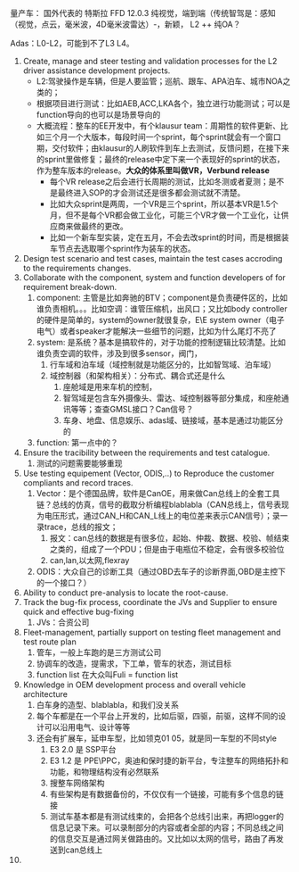 量产车：
国外代表的 特斯拉 FFD 12.0.3 纯视觉，端到端（传统智驾是：感知（视觉，点云，毫米波，4D毫米波雷达）-，新颖，
L2 ++
纯OA？

Adas：L0-L2，可能到不了L3 L4。

1. Create, manage and steer testing and validation processes for the L2 driver assistance development projects.
   - L2:驾驶操作是车辆，但是人要监管；巡航、跟车、APA泊车、城市NOA之类的；
   - 根据项目进行测试：比如AEB,ACC,LKA各个，独立进行功能测试；可以是function导向的也可以是场景导向的
   - 大概流程：整车的EE开发中，有个klausur team：周期性的软件更新、比如三个月一个大版本，每段时间一个sprint，每个sprint就会有一个窗口期，交付软件；由klausur的人刷软件到车上去测试，反馈问题，在接下来的sprint里做修复；最终的release中定下来一个表现好的sprint的状态，作为整车版本的release。**大众的体系里叫做VR，Verbund release**
     - 每个VR release之后会进行长周期的测试，比如冬测或者夏测；是不是最终进入SOP的才会测试还是很多都会测试就不清楚。
     - 比如大众sprint是两周，一个VR是三个sprint，所以基本VR是1.5个月，但不是每个VR都会做工业化，可能三个VR才做一个工业化，让供应商来做最终的更改。
     - 比如一个新车型实装，定在五月，不会去改sprint的时间，而是根据装车节点去选取哪个sprint作为装车的状态。
1. Design test scenario and test cases, maintain the test cases accroding to the requirements changes.
2. Collaborate with the component, system and function developers of for requirement break-down.
   1. component: 主管是比如奔驰的BTV；component是负责硬件区的，比如谁负责相机。。。比如空调：谁管压缩机，出风口；又比如body controller的硬件是简单的，system的owner就很复杂，E\E system owner（电子电气）或者speaker才能解决一些细节的问题，比如为什么尾灯不亮了
   2. system: 是系统？基本是搞软件的，对于功能的控制逻辑比较清楚。比如谁负责空调的软件，涉及到很多sensor，阀门，
      1. 行车域和泊车域（域控制就是功能区分的，比如智驾域、泊车域）
      2. 域控制器（和架构相关）：分布式、耦合式还是什么
         1. 座舱域是用来车机的控制，
         2. 智驾域是包含车外摄像头、雷达、域控制器等部分集成，和座舱通讯等等；查查GMSL接口？Can信号？
         3. 车身、地盘、信息娱乐、adas域、链接域，基本是通过功能区分的
   3. function: 第一点中的？
3. Ensure the tracibility between the requirements and test catalogue.
   1. 测试的问题需要能够重现
4. Use testing equipement (Vector, ODIS,..) to Reproduce the customer compliants and record traces.
   1. Vector：是个德国品牌，软件是CanOE，用来做Can总线上的全套工具链？总线的仿真，信号的截取分析编程blablabla（CAN总线上，信号表现为电压形式，通过CAN_H和CAN_L线上的电位差来表示CAN信号）；录一录trace，总线的报文；
      1. 报文：can总线的数据是有很多位，起始、仲裁、数据、校验、帧结束之类的，组成了一个PDU；但是由于电瓶位不稳定，会有很多校验位
      2. can,lan,以太网,flexray
   2. ODIS：大众自己的诊断工具（通过OBD去车子的诊断界面,OBD是主控下的一个接口？）
5. Ability to conduct pre-analysis to locate the root-cause.
6. Track the bug-fix process, coordinate the JVs and Supplier to ensure quick and effective bug-fixing
   1. JVs：合资公司
7. Fleet-management, partially support on testing fleet management and test route plan
   1. 管车，一般上车跑的是三方测试公司
   2. 协调车的改造，提需求，下工单，管车的状态，测试目标
   3. function list 在大众叫Fuli = function list
8.  Knowledge in OEM development process and overall vehicle architecture
    1.  白车身的造型、blablabla，和我们没关系
    2.  每个车都是在一个平台上开发的，比如后驱，四驱，前驱，这样不同的设计可以沿用电气、设计等等
    3.  还会有扩展车，延申车型，比如领克01 05，就是同一车型的不同style
        1.  E3 2.0 是 SSP平台
        2.  E3 1.2 是 PPE\PPC，奥迪和保时捷的新平台，专注整车的网络拓扑和功能，和物理结构没有必然联系
        3.  搜整车网络架构
        4.  有些架构是有数据备份的，不仅仅有一个链接，可能有多个信息的链接
        5.  测试车基本都是有测试线束的，会把各个总线引出来，再把logger的信息记录下来。可以录制部分的内容或者全部的内容；不同总线之间的信息交互是通过网关做路由的。又比如以太网的信号，路由了再发送到can总线上
9.  